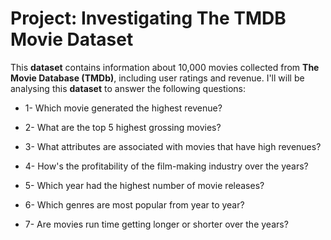 # Project: Investigating The TMDB Movie Dataset
This **dataset** contains information about 10,000 movies collected from **The Movie Database (TMDb)**,
including user ratings and revenue.
I'll will be analysing this **dataset** to answer the following questions:

* 1- Which movie generated the highest revenue?

* 2- What are the top 5 highest grossing movies?

* 3- What attributes are associated with movies that have high revenues?

* 4- How's the profitability of the film-making industry over the years?

* 5- Which year had the highest number of movie releases?

* 6- Which genres are most popular from year to year?

* 7- Are movies run time getting longer or shorter over the years?
